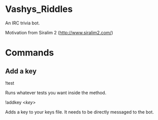 # Vashys_Riddles

An IRC trivia bot.

Motivation from Siralim 2 (http://www.siralim2.com/)


Commands
========

Add a key
---------
!test

Runs whatever tests you want inside the method.

!addkey <_key_>

Adds a key to your keys file. It needs to be directly messaged to the bot.